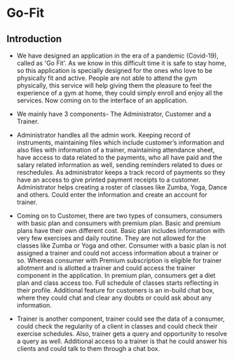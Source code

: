 # Go-Fit

## Introduction
* We have designed an application in the era of a pandemic (Covid-19), called as 'Go Fit'. As
we know in this difficult time it is safe to stay home, so this application is specially designed
for the ones who love to be physically fit and active. People are not able to attend the gym
physically, this service will help giving them the pleasure to feel the experience of a gym at
home, they could simply enroll and enjoy all the services. Now coming on to the interface of
an application.

* We mainly have 3 components- The Administrator, Customer and a Trainer.

* Administrator handles all the admin work. Keeping record of instruments, maintaining files
which include customer’s information and also files with information of a trainer,
maintaining attendance sheet, have access to data related to the payments, who all have paid
and the salary related information as well, sending reminders related to dues or reschedules.
As administrator keeps a track record of payments so they have an access to give printed
payment receipts to a customer. Administrator helps creating a roster of classes like Zumba,
Yoga, Dance and others. Could enter the information and create an account for trainer.

* Coming on to Customer, there are two types of consumers, consumers with basic plan and
consumers with premium plan. Basic and premium plans have their own different cost. Basic
plan includes information with very few exercises and daily routine. They are not allowed for
the classes like Zumba or Yoga and other. Consumer with a basic plan is not assigned a
trainer and could not access information about a trainer or so. Whereas consumer with
Premium subscription is eligible for trainer allotment and is allotted a trainer and could
access the trainer component in the application. In premium plan, consumers get a diet plan
and class access too. Full schedule of classes starts reflecting in their profile. Additional
feature for customers is an in-build chat box, where they could chat and clear any doubts or
could ask about any information.

* Trainer is another component, trainer could see the data of a consumer, could check the
regularity of a client in classes and could check their exercise schedules. Also, trainer gets a
query and opportunity to resolve a query as well. Additional access to a trainer is that he
could answer his clients and could talk to them through a chat box.
